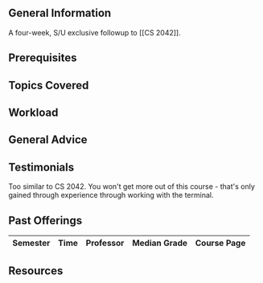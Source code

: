 ## General Information
A four-week, S/U exclusive followup to [[CS 2042]].

## Prerequisites

## Topics Covered

## Workload

## General Advice

## Testimonials
Too similar to CS 2042. You won't get more out of this course - that's only gained through experience through working with the terminal.

## Past Offerings
| Semester | Time | Professor | Median Grade | Course Page |
| --- | --- | --- | --- | --- |

## Resources
